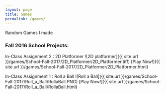 ```yaml
---
layout: page
title: Games
permalink: /games/
---
```


Random Games I made

### Fall 2016 School Projects:

In-Class Assignment 2 : 2D Platformer
![2D platformer]({{ site.url }}/games/School-Fall-2017/2D_Platformer/2D_Platformer.tiff)
[Play Now!]({{ site.url }}/games/School-Fall-2017/2D_Platformer/2D_Platformer.html)

In-Class Assignment 1 : Roll a Ball
![Roll a Ball]({{ site.url }}/games/School-Fall-2017/Roll_a_Ball/RollaBall.PNG)
[Play Now!]({{ site.url }}/games/School-Fall-2017/Roll_a_Ball/RollaBall.html)



